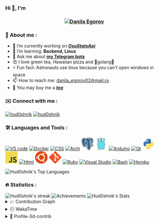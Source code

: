 ### Hi 👋, I'm 

<h3 align="center"><a href="https://hud0shnik.github.io/">
   <img alt="Danila Egorov" src="https://readme-typing-svg.herokuapp.com/?lines=Danila+Egorov;Go+Back-end+developer&font=Fira%20Code&width=440&height=45&color=68C3D4&vCenter=true&size=21"></a>
</h3>

<h3>🔎 About me :</h3>

- 🔭 I’m currently working on ***[OsuStatsApi](https://github.com/hud0shnik/OsuStatsApi)***
- 🌱 I’m learning: **Backend, Linux**
- 💬 Ask me about **[my Telegram bots](https://github.com/stars/hud0shnik/lists/my-bots)**
- 😍 I love green tea, Hawaiian pizza and 💙golang💙
- ⚡ Fun fact: Astronauts use linux because you can't open windows in space
- 📫 How to reach me: danila_egorov02@mail.ru
- 🍵 You may buy me a ***[tea](https://www.buymeacoffee.com/hud0shnik)***

<h3>✉️ Connect with me :</h3>
<p>
   <a href="https://t.me/hud0shnik" ><img align="center" src="https://img.icons8.com/color/48/000000/telegram-app--v4.png" alt="hud0shnik" height="40" width="40"/></a>
   <a href="https://vk.com/hud0shnik" ><img align="center" src="https://img.icons8.com/color/48/000000/vk-circled.png" alt="hud0shnik" height="40" width="40"/></a> 
</p>

<h3>🛠 Languages and Tools :</h3>
<p>
   <!-- Vs Code -->
   <a href="https://github.com/search?q=user%3Ahud0shnik&type=repositories" >
   <img src="https://img.icons8.com/fluent/48/000000/visual-studio-code-2019.png" alt="VS code" width="40" height="40"/></a>
   <!-- Docker -->
   <a href="https://github.com/hud0shnik/golang-to-do" >
   <img src="https://img.icons8.com/fluency/48/000000/docker.png" alt="Docker" width="40" height="40"/></a>
   <!-- CSS -->
   <a href="https://github.com/hud0shnik/hud0shnik.github.io" > 
   <img src="https://img.icons8.com/color/48/000000/css3.png" alt="CSS" width="40" height="40"/></a>
   <!-- Arch -->
   <a href="https://github.com/hud0shnik?tab=repositories" > 
   <img src="https://img.icons8.com/material-sharp/96/4a90e2/arch-linux.png" alt="Arch" width="40" height="40"/></a>
   <!-- Postgresql -->
   <a href="https://github.com/hud0shnik/golang-to-do" >
   <img src="https://raw.githubusercontent.com/devicons/devicon/master/icons/postgresql/postgresql-original.svg" alt="Postgresql" width="40" height="40"/></a>
   <!-- Golang -->
   <a href="https://github.com/search?l=Go&q=user%3Ahud0shnik+language%3AGolang&type=Repositories" > 
   <img src="https://raw.githubusercontent.com/devicons/devicon/master/icons/go/go-original.svg" alt="Golang" width="40" height="40"/></a>
   <!-- Arduino -->
   <a href="https://github.com/hud0shnik/arduino"  > 
   <img src="https://cdn.worldvectorlogo.com/logos/arduino-1.svg" alt="Arduino" width="40" height="40"/></a>
   <!-- Qt -->
   <a href="https://github.com/hud0shnik/messenger" > 
   <img src="https://img.icons8.com/ios-filled/50/26e07f/qt.png" alt="Qt" width="40" height="40"/></a>
   <!-- Python -->
   <a href="https://github.com/search?l=Python&q=user%3Ahud0shnik&type=Repositories" > 
   <img src="https://raw.githubusercontent.com/devicons/devicon/master/icons/python/python-original.svg" alt="Python" width="40" height="40"/></a>
   <!-- JavaScript -->
   <a href="https://github.com/hud0shnik/hud0shnik.github.io" > 
   <img src="https://raw.githubusercontent.com/devicons/devicon/master/icons/javascript/javascript-original.svg" alt="Javascript" width="40" height="40"/></a>
   <!-- Html -->
   <a href="https://github.com/hud0shnik/hud0shnik.github.io" >
   <img src="https://img.icons8.com/color/48/000000/html-5--v1.png" alt="Html" width="40" height="40"/></a>
   <!-- Ubuntu -->
   <a href="https://ubuntu.com/" >
   <img src="https://raw.githubusercontent.com/github/explore/80688e429a7d4ef2fca1e82350fe8e3517d3494d/topics/ubuntu/ubuntu.png" alt="Ubuntu" width="40" height="40"/></a>
   <!-- Git -->
   <a href="https://github.com/search?q=user%3Ahud0shnik&type=repositories" > 
   <img src="https://raw.githubusercontent.com/devicons/devicon/master/icons/git/git-original.svg" alt="Git" width="40" height="40"/></a>
   <!-- Ruby -->
   <a href="https://github.com/search?l=Ruby&q=user%3Ahud0shnik&type=Repositories" >
   <img src="https://img.icons8.com/color/48/000000/ruby-programming-language.png" alt="Ruby" width="40" height="40"/></a>
   <!-- Visual Studio -->
   <a href="https://github.com/search?l=C%2B%2B&q=user%3Ahud0shnik&type=Repositories" >
   <img src="https://img.icons8.com/fluency/48/null/visual-studio.png" alt="Visual Studio" width="40" height="40"/></a>
   <!-- Bash -->
   <a href="https://www.gnu.org/software/bash/">
   <img src="https://img.icons8.com/ios-glyphs/60/79589f/console.png" alt="Bash"  width="40" height="40"/></a>
   <!-- Heroku -->
   <a href="https://github.com/stars/hud0shnik/lists/my-bots" >
   <img src="https://img.icons8.com/color/48/000000/heroku.png" alt="Heroku" width="40" height="40"/></a>
</p>


<img alt="Hud0shnik's Top Languages" src="https://github-readme-stats.vercel.app/api/top-langs?username=Hud0shnik&langs_count=4&layout=compact&theme=react&bg_color=1F222E&title_color=68C3D4&icon_color=F8D866&border_color=1F222E&hide=JavaScript,CSS,Java,HTML,c%2B%2B,Ren'Py" height="198px"/>


<h3>🔥 Statistics :</h3>
<img alt="Hud0shnik's streak" src="http://github-readme-streak-stats.herokuapp.com?user=hud0shnik&theme=monokai&hide_border=true&date_format=j%20M%5B%20Y%5D&background=1F222E&stroke=FFFFFF&currStreakLabel=FFE8D1&sideLabels=FFE8D1&ring=68C3D4&fire=568EA3&currStreakNum=FFFFFF&sideNums=68C3D4"/>
<img alt="Achievements" src="https://github-profile-trophy.vercel.app/?username=hud0shnik&theme=nord&title=MultiLanguage,Commits,Followers,Stars&no-frame=true&margin-w=18"/>
<img alt="Hud0shnik's Stats" src="https://denvercoder1-github-readme-stats.vercel.app/api/?username=hud0shnik&show_icons=true&include_all_commits=true&count_private=true&theme=react&hide_border=true&bg_color=1F222E&title_color=68C3D4&icon_color=FFE8D1&hide_title=true&hide=contribs"/>

<details>
   <summary> 📈 Contribution Graph </summary>
   <br/>
   <img alt="Hud0shnik's Graph" src="https://github-readme-activity-graph.vercel.app/graph?username=Hud0shnik&bg_color=1F222E&color=FFFFFF&line=568EA3&point=FFE8D1&hide_border=true" width="100%"/>
   
</details>

<details>
   <summary> 🕗 WakaTime </summary>
   </br>
   Total time coded since May 9 2022
   </br> 
   <img alt="Total time coded since May 9 2022" src="https://wakatime.com/badge/user/ee2709af-fc5f-498b-aaa1-3ea47bf12a00.svg?style=for-the-badge">
   </br></br>

   <!--START_SECTION:waka-->
**I'm an Early 🐤** 

```text
🌞 Morning                525 commits         ⣿⣿⣿⣀⣀⣀⣀⣀⣀⣀⣀⣀⣀⣀⣀⣀⣀⣀⣀⣀⣀⣀⣀⣀⣀   13.64 % 
🌆 Daytime                1718 commits        ⣿⣿⣿⣿⣿⣿⣿⣿⣿⣿⣿⣀⣀⣀⣀⣀⣀⣀⣀⣀⣀⣀⣀⣀⣀   44.63 % 
🌃 Evening                1349 commits        ⣿⣿⣿⣿⣿⣿⣿⣿⣿⣀⣀⣀⣀⣀⣀⣀⣀⣀⣀⣀⣀⣀⣀⣀⣀   35.05 % 
🌙 Night                  257 commits         ⣿⣿⣀⣀⣀⣀⣀⣀⣀⣀⣀⣀⣀⣀⣀⣀⣀⣀⣀⣀⣀⣀⣀⣀⣀   06.68 % 
```
📅 **I'm Most Productive on Friday** 

```text
Monday                   504 commits         ⣿⣿⣿⣀⣀⣀⣀⣀⣀⣀⣀⣀⣀⣀⣀⣀⣀⣀⣀⣀⣀⣀⣀⣀⣀   13.09 % 
Tuesday                  565 commits         ⣿⣿⣿⣿⣀⣀⣀⣀⣀⣀⣀⣀⣀⣀⣀⣀⣀⣀⣀⣀⣀⣀⣀⣀⣀   14.68 % 
Wednesday                563 commits         ⣿⣿⣿⣿⣀⣀⣀⣀⣀⣀⣀⣀⣀⣀⣀⣀⣀⣀⣀⣀⣀⣀⣀⣀⣀   14.63 % 
Thursday                 471 commits         ⣿⣿⣿⣀⣀⣀⣀⣀⣀⣀⣀⣀⣀⣀⣀⣀⣀⣀⣀⣀⣀⣀⣀⣀⣀   12.24 % 
Friday                   616 commits         ⣿⣿⣿⣿⣀⣀⣀⣀⣀⣀⣀⣀⣀⣀⣀⣀⣀⣀⣀⣀⣀⣀⣀⣀⣀   16.00 % 
Saturday                 579 commits         ⣿⣿⣿⣿⣀⣀⣀⣀⣀⣀⣀⣀⣀⣀⣀⣀⣀⣀⣀⣀⣀⣀⣀⣀⣀   15.04 % 
Sunday                   551 commits         ⣿⣿⣿⣿⣀⣀⣀⣀⣀⣀⣀⣀⣀⣀⣀⣀⣀⣀⣀⣀⣀⣀⣀⣀⣀   14.32 % 
```


📊 **This Week I Spent My Time On** 

```text
💬 Programming Languages: 
Go                       1 hr 57 mins        ⣿⣿⣿⣿⣿⣿⣿⣿⣿⣿⣿⣿⣿⣿⣿⣿⣿⣿⣀⣀⣀⣀⣀⣀⣀   70.82 % 
Markdown                 37 mins             ⣿⣿⣿⣿⣿⣿⣀⣀⣀⣀⣀⣀⣀⣀⣀⣀⣀⣀⣀⣀⣀⣀⣀⣀⣀   22.71 % 
Other                    6 mins              ⣿⣀⣀⣀⣀⣀⣀⣀⣀⣀⣀⣀⣀⣀⣀⣀⣀⣀⣀⣀⣀⣀⣀⣀⣀   03.86 % 
YAML                     2 mins              ⣀⣀⣀⣀⣀⣀⣀⣀⣀⣀⣀⣀⣀⣀⣀⣀⣀⣀⣀⣀⣀⣀⣀⣀⣀   01.24 % 
Bash                     1 min               ⣀⣀⣀⣀⣀⣀⣀⣀⣀⣀⣀⣀⣀⣀⣀⣀⣀⣀⣀⣀⣀⣀⣀⣀⣀   01.20 % 

💻 Operating System: 
Linux                    2 hrs 46 mins       ⣿⣿⣿⣿⣿⣿⣿⣿⣿⣿⣿⣿⣿⣿⣿⣿⣿⣿⣿⣿⣿⣿⣿⣿⣿   100.00 % 
```


<!--END_SECTION:waka-->
</details>

<details>
   <summary> 🦾 Profile-3d-contrib </summary>
   <br/>
   <img alt="Hud0shnik's Graph" src="./profile-3d-contrib/profile-night-rainbow.svg" width="100%"/>
</details>
